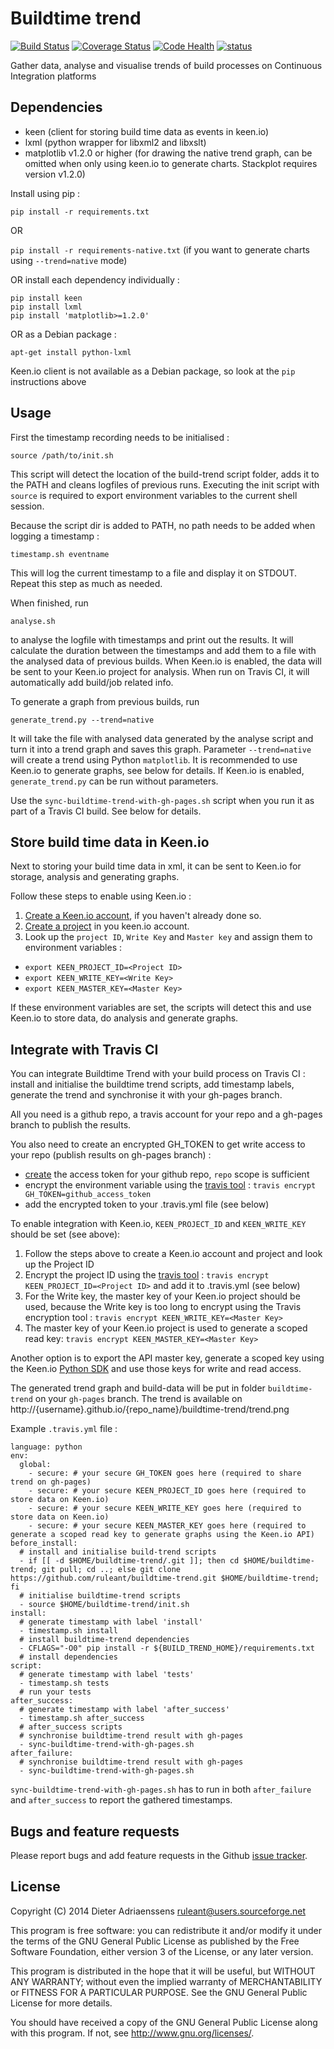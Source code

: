 Buildtime trend
===============

[![Build Status](https://travis-ci.org/ruleant/buildtime-trend.svg)](https://travis-ci.org/ruleant/buildtime-trend)
[![Coverage Status](https://coveralls.io/repos/ruleant/buildtime-trend/badge.png?branch=master)](https://coveralls.io/r/ruleant/buildtime-trend?branch=master)
[![Code Health](https://landscape.io/github/ruleant/buildtime-trend/master/landscape.png)](https://landscape.io/github/ruleant/buildtime-trend/master)
[![status](https://sourcegraph.com/api/repos/github.com/ruleant/buildtime-trend/badges/status.png)](https://sourcegraph.com/github.com/ruleant/buildtime-trend)

Gather data, analyse and visualise trends of build processes on Continuous Integration platforms

Dependencies
------------

- keen (client for storing build time data as events in keen.io)
- lxml (python wrapper for libxml2 and libxslt)
- matplotlib v1.2.0 or higher (for drawing the native trend graph, can be omitted when only using keen.io to generate charts. Stackplot requires version v1.2.0)

Install using pip :

`pip install -r requirements.txt`

OR

`pip install -r requirements-native.txt`
(if you want to generate charts using `--trend=native` mode)

OR install each dependency individually :

```
pip install keen
pip install lxml
pip install 'matplotlib>=1.2.0'

```

OR as a Debian package :

`apt-get install python-lxml`

Keen.io client is not available as a Debian package, so look at the `pip` instructions above

Usage
-----

First the timestamp recording needs to be initialised :

`source /path/to/init.sh`

This script will detect the location of the build-trend script folder,
adds it to the PATH and cleans logfiles of previous runs.
Executing the init script with `source` is required to export environment variables to the current shell session.

Because the script dir is added to PATH, no path needs to be added
when logging a timestamp :

`timestamp.sh eventname`

This will log the current timestamp to a file and display it on STDOUT.
Repeat this step as much as needed.

When finished, run 

`analyse.sh`

to analyse the logfile with timestamps and print out the results.
It will calculate the duration between the timestamps and add them to
a file with the analysed data of previous builds.
When Keen.io is enabled, the data will be sent to your Keen.io project for analysis.
When run on Travis CI, it will automatically add build/job related info.

To generate a graph from previous builds, run

`generate_trend.py --trend=native`

It will take the file with analysed data generated by the analyse script and turn it into a trend graph and saves this graph.
Parameter `--trend=native` will create a trend using Python `matplotlib`. It is recommended to use Keen.io to generate graphs, see below for details.
If Keen.io is enabled, `generate_trend.py` can be run without parameters.

Use the `sync-buildtime-trend-with-gh-pages.sh` script when you run it as part of a Travis CI build. See below for details.

Store build time data in Keen.io
--------------------------------

Next to storing your build time data in xml, it can be sent to Keen.io for storage, analysis and generating graphs.

Follow these steps to enable using Keen.io :

1. [Create a Keen.io account](https://keen.io/signup), if you haven't already done so.
2. [Create a project](https://keen.io/add-project) in you keen.io account.
3. Look up the `project ID`, `Write Key` and `Master key` and assign them to environment variables :
- `export KEEN_PROJECT_ID=<Project ID>`
- `export KEEN_WRITE_KEY=<Write Key>`
- `export KEEN_MASTER_KEY=<Master Key>`

If these environment variables are set, the scripts will detect this and use Keen.io to store data, do analysis and generate graphs.

Integrate with Travis CI
------------------------

You can integrate Buildtime Trend with your build process on Travis CI :
install and initialise the buildtime trend scripts, add timestamp labels, generate the trend
and synchronise it with your gh-pages branch.

All you need is a github repo, a travis account for your repo and a gh-pages branch to publish the results.

You also need to create an encrypted GH_TOKEN to get write access to your repo (publish results on gh-pages branch) :
- [create](https://github.com/settings/applications) the access token for your github repo, `repo` scope is sufficient
- encrypt the environment variable using the [travis tool](http://docs.travis-ci.com/user/encryption-keys/) :
`travis encrypt GH_TOKEN=github_access_token`
- add the encrypted token to your .travis.yml file (see below)

To enable integration with Keen.io, `KEEN_PROJECT_ID` and `KEEN_WRITE_KEY` should be set (see above):

1. Follow the steps above to create a Keen.io account and project and look up the Project ID
2. Encrypt the project ID using the [travis tool](http://docs.travis-ci.com/user/encryption-keys/) :
`travis encrypt KEEN_PROJECT_ID=<Project ID>` and add it to .travis.yml (see below)
3. For the Write key, the master key of your Keen.io project should be used, because the Write key is too long to encrypt using the Travis encryption tool :
`travis encrypt KEEN_WRITE_KEY=<Master Key>`
4. The master key of your Keen.io project is used to generate a scoped read key:
`travis encrypt KEEN_MASTER_KEY=<Master Key>`

Another option is to export the API master key, generate a scoped key using the Keen.io [Python SDK](https://github.com/keenlabs/KeenClient-Python#create-scoped-keys) and use those keys for write and read access.
 
The generated trend graph and build-data will be put in folder `buildtime-trend` on your `gh-pages` branch.
The trend is available on http://{username}.github.io/{repo_name}/buildtime-trend/trend.png

Example `.travis.yml` file :

    language: python
    env:
      global:
        - secure: # your secure GH_TOKEN goes here (required to share trend on gh-pages)
        - secure: # your secure KEEN_PROJECT_ID goes here (required to store data on Keen.io)
        - secure: # your secure KEEN_WRITE_KEY goes here (required to store data on Keen.io)
        - secure: # your secure KEEN_MASTER_KEY goes here (required to generate a scoped read key to generate graphs using the Keen.io API)
    before_install:
      # install and initialise build-trend scripts
      - if [[ -d $HOME/buildtime-trend/.git ]]; then cd $HOME/buildtime-trend; git pull; cd ..; else git clone https://github.com/ruleant/buildtime-trend.git $HOME/buildtime-trend; fi
      # initialise buildtime-trend scripts
      - source $HOME/buildtime-trend/init.sh
    install:
      # generate timestamp with label 'install'
      - timestamp.sh install
      # install buildtime-trend dependencies
      - CFLAGS="-O0" pip install -r ${BUILD_TREND_HOME}/requirements.txt
      # install dependencies
    script:
      # generate timestamp with label 'tests'
      - timestamp.sh tests
      # run your tests
    after_success:
      # generate timestamp with label 'after_success'
      - timestamp.sh after_success
      # after_success scripts
      # synchronise buildtime-trend result with gh-pages
      - sync-buildtime-trend-with-gh-pages.sh
    after_failure:
      # synchronise buildtime-trend result with gh-pages
      - sync-buildtime-trend-with-gh-pages.sh

`sync-buildtime-trend-with-gh-pages.sh` has to run in both `after_failure` and `after_success` to report the gathered timestamps.

Bugs and feature requests
-------------------------

Please report bugs and add feature requests in the Github [issue tracker](https://github.com/ruleant/buildtime-trend/issues).


License
-------

Copyright (C) 2014 Dieter Adriaenssens <ruleant@users.sourceforge.net>

This program is free software: you can redistribute it and/or modify
it under the terms of the GNU General Public License as published by
the Free Software Foundation, either version 3 of the License, or
any later version.

This program is distributed in the hope that it will be useful,
but WITHOUT ANY WARRANTY; without even the implied warranty of
MERCHANTABILITY or FITNESS FOR A PARTICULAR PURPOSE.  See the
GNU General Public License for more details.

You should have received a copy of the GNU General Public License
along with this program.  If not, see <http://www.gnu.org/licenses/>.
